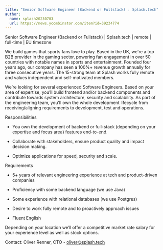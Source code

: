 ```yaml
---
title: "Senior Software Engineer (Backend or Fullstack) : Splash.tech"
author:
  name: splash20230703
  url: https://news.ycombinator.com/item?id=39234774
---
```

Senior Software Engineer (Backend or Fullstack) | Splash.tech | remote | full-time | EU timezone

We build games that sports fans love to play. Based in the UK, we&#x27;re a top B2B provider in the gaming sector, powering fan engagement in over 50 countries with notable names in sports and entertainment. Founded four years ago, our company has seen a 100%+ revenue growth annually for three consecutive years. The 15-strong team at Splash works fully remote and values independent and self-motivated members.

We’re looking for several experienced Software Engineers. Based on your area of expertise, you’ll build frontend and&#x2F;or backend components and contribute towards system architecture, security and scalability. As part of the engineering team, you’ll own the whole development lifecycle from receiving&#x2F;aligning requirements to development, test and operations.

Responsibilities
- You own the development of backend or full-stack (depending on your expertise and focus area) features end-to-end.

- Collaborate with stakeholders, ensure product quality and impact decision making.

- Optimize applications for speed, security and scale.

Requirements
- 5+ years of relevant engineering experience at tech and product-driven companies

- Proficiency with some backend language (we use Java)

- Some experience with relational databases (we use Postgres)

- Desire to work fully remote and to proactively approach issues

- Fluent English

Depending on your location we’ll offer a competitive market rate salary for your experience level as well as stock options.

Contact: Oliver Renner, CTO - oliver@splash.tech
